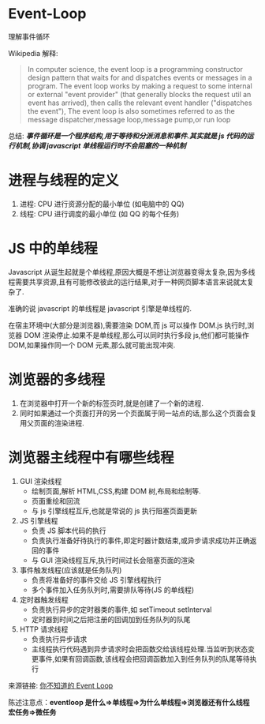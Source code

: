 # Event-Loop

理解事件循环

Wikipedia 解释:

> In computer science, the event loop is a programming constructor design pattern that waits for and dispatches events or messages in a program. The event loop works by making a request to some internal or external "event provider" (that generally blocks the request util an event has arrived), then calls the relevant event handler ("dispatches the event"), The event loop is also sometimes referred to as the message dispatcher,message loop,message pump,or run loop

总结:
**_事件循环是一个程序结构,用于等待和分派消息和事件.其实就是 js 代码的运行机制,协调 javascript 单线程运行时不会阻塞的一种机制_**

# 进程与线程的定义

1. 进程: CPU 进行资源分配的最小单位 (如电脑中的 QQ)
2. 线程: CPU 进行调度的最小单位 (如 QQ 的每个任务)

# JS 中的单线程

Javascript 从诞生起就是个单线程,原因大概是不想让浏览器变得太复杂,因为多线程需要共享资源,且有可能修改彼此的运行结果,对于一种网页脚本语言来说就太复杂了.

准确的说 javascript 的单线程是 javascript 引擎是单线程的.

在宿主环境中(大部分是浏览器),需要渲染 DOM,而 js 可以操作 DOM.js 执行时,浏览器 DOM 渲染停止.如果不是单线程,那么可以同时执行多段 js,他们都可能操作 DOM,如果操作同一个 DOM 元素,那么就可能出现冲突.

# 浏览器的多线程

1. 在浏览器中打开一个新的标签页时,就是创建了一个新的进程.
2. 同时如果通过一个页面打开的另一个页面属于同一站点的话,那么这个页面会复用父页面的渲染进程.

# 浏览器主线程中有哪些线程

1. GUI 渲染线程
    - 绘制页面,解析 HTML,CSS,构建 DOM 树,布局和绘制等.
    - 页面重绘和回流
    - 与 js 引擎线程互斥,也就是常说的 js 执行阻塞页面更新
2. JS 引擎线程
    - 负责 JS 脚本代码的执行
    - 负责执行准备好待执行的事件,即定时器计数结束,或异步请求成功并正确返回的事件
    - 与 GUI 渲染线程互斥,执行时间过长会阻塞页面的渲染
3. 事件触发线程(应该就是任务队列)
    - 负责将准备好的事件交给 JS 引擎线程执行
    - 多个事件加入任务队列时,需要排队等待(JS 的单线程)
4. 定时器触发线程
    - 负责执行异步的定时器类的事件,如 setTimeout setInterval
    - 定时器到时间之后把注册的回调加到任务队列的队尾
5. HTTP 请求线程
    - 负责执行异步请求
    - 主线程执行代码遇到异步请求时会把函数交给该线程处理.当监听到状态变更事件,如果有回调函数,该线程会把回调函数加入到任务队列的队尾等待执行

来源链接: [你不知道的 Event Loop](https://mp.weixin.qq.com/s/ETDqdo3JIcUxbeIlddSq-Q)

陈述注意点：**eventloop 是什么=>单线程=>为什么单线程=>浏览器还有什么线程 宏任务=>微任务**
